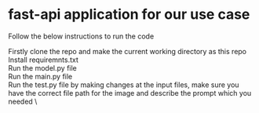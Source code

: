# fast-api application for our use case 
Follow the below instructions to run the code 

Firstly clone the repo and make the current working directory as this repo \
Install requiremnts.txt \
Run the model.py file \
Run the main.py file \
Run the test.py file by making changes at the input files, make sure you have the correct file path for the image and describe the prompt which you needed \
